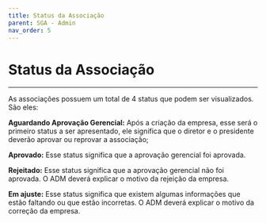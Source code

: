 ```yaml
---
title: Status da Associação
parent: SGA - Admin
nav_order: 5
---
```


# Status da Associação
---

As associações possuem um total de 4 status que podem ser visualizados. São eles:

**Aguardando Aprovação Gerencial:** Após a criação da empresa, esse será o primeiro status a ser apresentado, ele significa que o diretor e o presidente deverão aprovar ou reprovar a associação;

**Aprovado:** Esse status significa que a aprovação gerencial foi aprovada.

**Rejeitado:** Esse status significa que a aprovação gerencial não foi aprovada. O ADM deverá explicar o motivo da rejeição da empresa.

**Em ajuste:** Esse status significa que existem algumas informações que estão faltando ou que estão incorretas. O ADM deverá explicar o motivo da correção da empresa.

